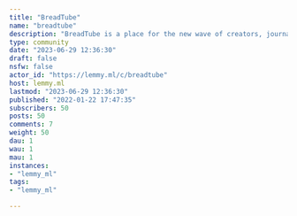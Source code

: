```yaml
---
title: "BreadTube" 
name: "breadtube"
description: "BreadTube is a place for the new wave of creators, journalists and artists making high-quality content that goes against the prevailing winds of the internet.Politics, History, Economics, Science, Media Analysis, Free Speech, Film Criticism, Philosophy, Anarchism, Communism - anything on YouTube that is well researched and thoughtful is welcome here. "
type: community
date: "2023-06-29 12:36:30"
draft: false
nsfw: false
actor_id: "https://lemmy.ml/c/breadtube"
host: lemmy.ml
lastmod: "2023-06-29 12:36:30"
published: "2022-01-22 17:47:35"
subscribers: 50
posts: 50
comments: 7
weight: 50
dau: 1
wau: 1
mau: 1
instances:
- "lemmy_ml"
tags: 
- "lemmy_ml"

---
```

